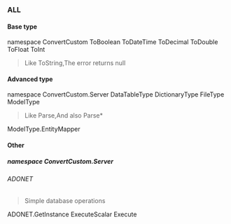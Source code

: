 ### ALL
#### Base type
namespace ConvertCustom 
ToBoolean ToDateTime ToDecimal ToDouble ToFloat ToInt

> Like ToString,The error returns null

#### Advanced type
namespace ConvertCustom.Server 
DataTableType DictionaryType FileType ModelType

> Like Parse,And also Parse*

ModelType.EntityMapper

#### Other
##### namespace ConvertCustom.Server
###### ADONET
> Simple database operations

ADONET.GetInstance
ExecuteScalar
Execute